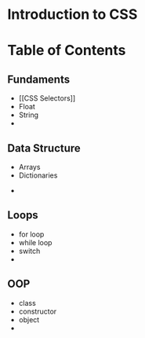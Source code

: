 # Introduction to CSS


# Table of Contents

## Fundaments
- [[CSS Selectors]]
- Float
- String
- 

## Data Structure
- Arrays
- Dictionaries
* 
  
## Loops
- for loop
- while loop
- switch
- 

## OOP
- class
- constructor
- object
- 